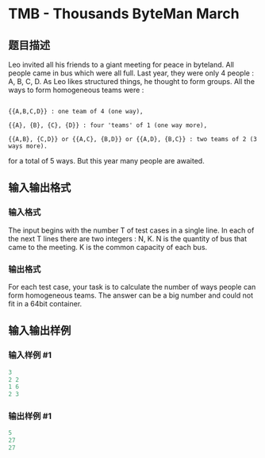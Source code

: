 # TMB - Thousands ByteMan March

## 题目描述

Leo invited all his friends to a giant meeting for peace in byteland. All people came in bus which were all full. Last year, they were only 4 people : A, B, C, D. As Leo likes structured things, he thought to form groups. All the ways to form homogeneous teams were :

```

{{A,B,C,D}} : one team of 4 (one way),

{{A}, {B}, {C}, {D}} : four 'teams' of 1 (one way more),

{{A,B}, {C,D}} or {{A,C}, {B,D}} or {{A,D}, {B,C}} : two teams of 2 (3 ways more).

```

for a total of 5 ways. But this year many people are awaited.

## 输入输出格式

### 输入格式

 The input begins with the number T of test cases in a single line. In each of the next T lines there are two integers : N, K. N is the quantity of bus that came to the meeting. K is the common capacity of each bus.

### 输出格式

 For each test case, your task is to calculate the number of ways people can form homogeneous teams. The answer can be a big number and could not fit in a 64bit container.

## 输入输出样例

### 输入样例 #1

```cpp
3
2 2
1 6
2 3
```


### 输出样例 #1

```cpp
5
27
27
```


